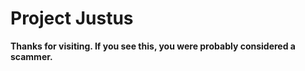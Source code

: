 # Project Justus

**Thanks for visiting. If you see this, you were probably considered a scammer.**
